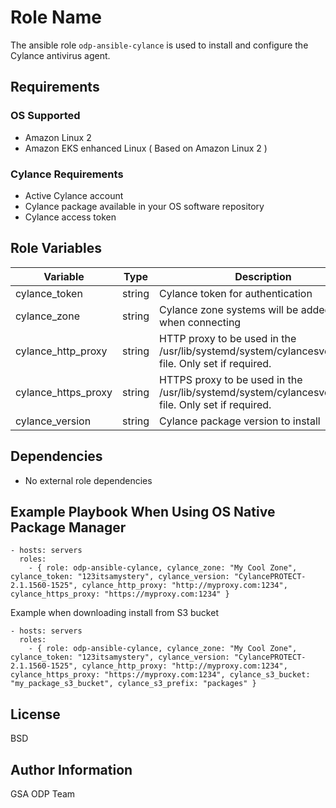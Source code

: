 Role Name
=========

The ansible role `odp-ansible-cylance` is used to install and configure the Cylance antivirus agent.

Requirements
------------

### OS Supported

* Amazon Linux 2
* Amazon EKS enhanced Linux ( Based on Amazon Linux 2 )

### Cylance Requirements

* Active Cylance account
* Cylance package available in your OS software repository
* Cylance access token

Role Variables
--------------
| Variable | Type | Description |
| ---  | ---  | ---  | 
| cylance_token | string   | Cylance token for authentication | 
| cylance_zone | string   | Cylance zone systems will be added to when connecting | 
| cylance_http_proxy | string   | HTTP proxy to be used in the /usr/lib/systemd/system/cylancesvc.service file.  Only set if required. | 
| cylance_https_proxy | string   | HTTPS proxy to be used in the /usr/lib/systemd/system/cylancesvc.service file.  Only set if required. |
| cylance_version | string | Cylance package version to install |

Dependencies
------------

* No external role dependencies

Example Playbook When Using OS Native Package Manager
----------------
```
- hosts: servers
  roles:
    - { role: odp-ansible-cylance, cylance_zone: "My Cool Zone", cylance_token: "123itsamystery", cylance_version: "CylancePROTECT-2.1.1560-1525", cylance_http_proxy: "http://myproxy.com:1234", cylance_https_proxy: "https://myproxy.com:1234" }
```

Example when downloading install from S3 bucket

```
- hosts: servers
  roles:
    - { role: odp-ansible-cylance, cylance_zone: "My Cool Zone", cylance_token: "123itsamystery", cylance_version: "CylancePROTECT-2.1.1560-1525", cylance_http_proxy: "http://myproxy.com:1234", cylance_https_proxy: "https://myproxy.com:1234", cylance_s3_bucket: "my_package_s3_bucket", cylance_s3_prefix: "packages" }
```



License
-------

BSD

Author Information
------------------

GSA ODP Team
